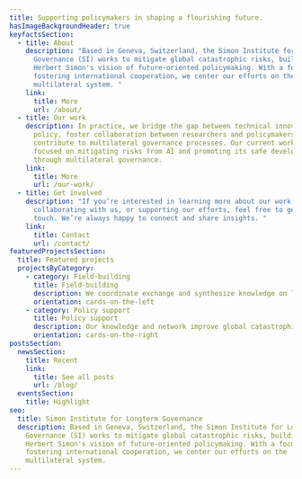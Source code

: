 ```yaml
---
title: Supporting policymakers in shaping a flourishing future.
hasImageBackgroundHeader: true
keyfactsSection:
  - title: About
    description: "Based in Geneva, Switzerland, the Simon Institute for Longterm
      Governance (SI) works to mitigate global catastrophic risks, building on
      Herbert Simon's vision of future-oriented policymaking. With a focus on
      fostering international cooperation, we center our efforts on the
      multilateral system. "
    link:
      title: More
      url: /about/
  - title: Our work
    description: In practice, we bridge the gap between technical innovation and
      policy, foster collaboration between researchers and policymakers, and
      contribute to multilateral governance processes. Our current work is
      focused on mitigating risks from AI and promoting its safe development
      through multilateral governance.
    link:
      title: More
      url: /our-work/
  - title: Get involved
    description: "If you’re interested in learning more about our work,
      collaborating with us, or supporting our efforts, feel free to get in
      touch. We’re always happy to connect and share insights. "
    link:
      title: Contact
      url: /contact/
featuredProjectsSection:
  title: Featured projects
  projectsByCategory:
    - category: Field-building
      title: Field-building
      description: We coordinate exchange and synthesize knowledge on long-term governance.
      orientation: cards-on-the-left
    - category: Policy support
      title: Policy support
      description: Our knowledge and network improve global catastrophic risk governance.
      orientation: cards-on-the-right
postsSection:
  newsSection:
    title: Recent
    link:
      title: See all posts
      url: /blog/
  eventsSection:
    title: Highlight
seo:
  title: Simon Institute for Longterm Governance
  description: Based in Geneva, Switzerland, the Simon Institute for Longterm
    Governance (SI) works to mitigate global catastrophic risks, building on
    Herbert Simon's vision of future-oriented policymaking. With a focus on
    fostering international cooperation, we center our efforts on the
    multilateral system.
---
```

